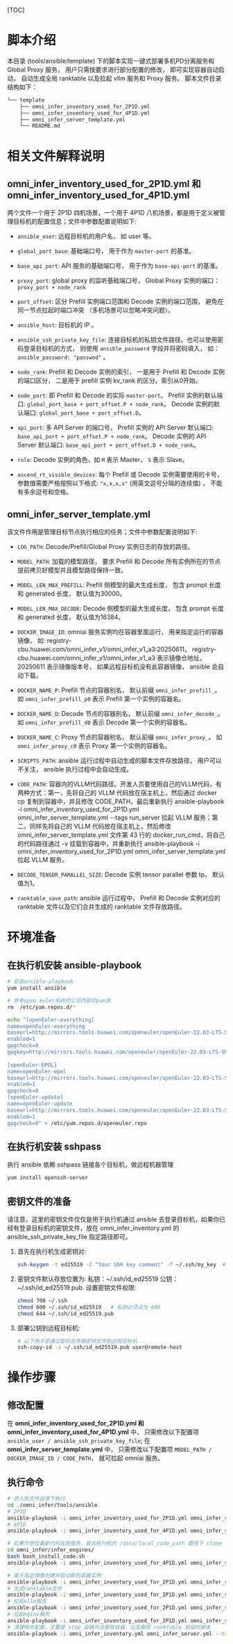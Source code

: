 [TOC]

# 脚本介绍
本目录 (tools/ansible/template) 下的脚本实现一键式部署多机PD分离服务和 Global Proxy 服务， 用户只需按要求进行部分配置的修改， 即可实现容器自动启动， 自动生成全局 ranktable 以及拉起 vllm 服务和 Proxy 服务。
脚本文件目录结构如下：
```bash
└── template
    ├── omni_infer_inventory_used_for_2P1D.yml
    ├── omni_infer_inventory_used_for_4P1D.yml
    ├── omni_infer_server_template.yml
    └── README.md
```

# 相关文件解释说明
## omni_infer_inventory_used_for_2P1D.yml 和 omni_infer_inventory_used_for_4P1D.yml
两个文件一个用于 2P1D 四机场景，一个用于 4P1D 八机场景，都是用于定义被管理目标机的配置信息；文件中参数配置说明如下: 

* `ansible_user`: 远程目标机的用户名， 如 user 等。

* `global_port_base`: 基础端口号， 用于作为 `master-port` 的基准。

* `base_api_port`:  API 服务的基础端口号， 用于作为 `base-api-port` 的基准。

* `proxy_port`: global proxy 的监听基础端口号， Global Proxy 实例的端口： `proxy_port + node_rank`

* `port_offset`: 区分 Prefill 实例端口范围和 Decode 实例的端口范围， 避免在同一节点拉起时端口冲突 （多机场景可以忽略冲突问题）。

* `ansible_host`: 目标机的 IP 。

* `ansible_ssh_private_key_file`: 连接目标机的私钥文件路径。也可以使用密码登录目标机的方式， 则使用 `ansible_password` 字段并将密码填入， 如：`ansible_password: "passwod"` 。

* `node_rank`: Prefill 和 Decode 实例的索引， 一是用于 Prefill 和 Decode 实例的端口区分， 二是用于 prefill 实例 kv_rank 的区分。索引从0开始。

* `node_port`: 即 Prefill 和 Decode 的实际 `master-port`。 
    Prefill 实例的默认端口: `global_port_base + port_offset.P + node_rank`。
    Decode 实例的默认端口: `global_port_base + port_offset.D`。

* `api_port`: 多 API Server 的端口号。
    Prefill 实例的 API Server 默认端口: `base_api_port + port_offset.P + node_rank`。
    Decode 实例的 API Server 默认端口: `base_api_port + port_offset.D + node_rank`。

* `role`: Decode 实例的角色，如 `M` 表示 Master， `S` 表示 Slave。 

* `ascend_rt_visible_devices`: 每个 Prefill 或 Decode 实例需要使用的卡号， 参数值需要严格按照以下格式: `"x,x,x,x"` (用英文逗号分隔的连续值) ， 不能有多余逗号和空格。


## omni_infer_server_template.yml
该文件作用是管理目标节点执行相应的任务；文件中参数配置说明如下: 

* `LOG_PATH`: Decode/Prefill/Global Proxy 实例日志的存放的路径。

* `MODEL_PATH`: 加载的模型路径， 要求 Prefill 和 Decode 所有实例所在的节点提前拷贝好模型并且模型路径保持一致。

* `MODEL_LEN_MAX_PREFILL`: Prefill 侧模型的最大生成长度， 包含 prompt 长度和 generated 长度， 默认值为30000。

* `MODEL_LEN_MAX_DECODE`: Decode 侧模型的最大生成长度， 包含 prompt 长度和 generated 长度， 默认值为16384。

* `DOCKER_IMAGE_ID`: omniai 服务实例均在容器里面运行， 用来指定运行的容器镜像， 如: registry-cbu.huawei.com/omni_infer_v1/omni_infer_v1_a3:20250611， registry-cbu.huawei.com/omni_infer_v1/omni_infer_v1_a3 表示镜像仓地址， 20250611 表示镜像版本号， 如果远程目标机没有此容器镜像， ansible 会自动下载。

* `DOCKER_NAME_P`: Prefill 节点的容器别名， 默认前缀 `omni_infer_prefill_`。 如 `omni_infer_prefill_p0` 表示 Prefill 第一个实例的容器名。

* `DOCKER_NAME_D`: Decode 节点的容器别名， 默认前缀 `omni_infer_decode_`。 如 `omni_infer_prefill_d0` 表示 Decode 第一个实例的容器名。

* `DOCKER_NAME_C`: Proxy 节点的容器别名， 默认前缀 `omni_infer_proxy_`。 如 `omni_infer_proxy_c0` 表示 Proxy 第一个实例的容器名。

* `SCRIPTS_PATH`: ansible 运行过程中自动生成的脚本文件存放路径， 用户可以不关注， ansible 执行过程中会自动生成。

* `CODE_PATH`: 容器内的VLLM代码路径。开发人员要使用自己的VLLM代码，有两种方式：第一，先将自己的 VLLM 代码放在宿主机上，然后通过 docker cp 复制到容器中，并且修改 CODE_PATH，最后重新执行 ansible-playbook -i omni_infer_inventory_used_for_2P1D.yml omni_infer_server_template.yml --tags run_server 拉起 VLLM 服务；第二，同样先将自己的 VLLM 代码放在宿主机上，然后修改 omni_infer_server_template.yml 文件第 43 行的 docker_run_cmd，将自己的代码路径通过 -v 挂载到容器中，并重新执行 ansible-playbook -i omni_infer_inventory_used_for_2P1D.yml omni_infer_server_template.yml 拉起 VLLM 服务。

* `DECODE_TENSOR_PARALLEL_SIZE`: Decode 实例 tensor parallel 参数 tp， 默认值为1。

* `ranktable_save_path`: ansible 运行过程中， Prefill 和 Decode 实例对应的 ranktable 文件以及它们合并生成的 ranktable 文件存放路径。

# 环境准备
## 在执行机安装 ansible-playbook
```bash
# 安装ansible-playbook
yum install ansible

# 参考open euler系统的公司内部的yum源
rm  /etc/yum.repos.d/*

echo "[openEuler-everything]
name=openEuler-everything
baseurl=http://mirrors.tools.huawei.com/openeuler/openEuler-22.03-LTS-SP4/everything/aarch64/
enabled=1
gpgcheck=0
gpgkey=http://mirrors.tools.huawei.com/openeuler/openEuler-22.03-LTS-SP4/everything/aarch64/RPM-GPG-KEY-openEuler
        
[openEuler-EPOL]
name=openEuler-epol
baseurl=http://mirrors.tools.huawei.com/openeuler/openEuler-22.03-LTS-SP4/EPOL/main/aarch64/
enabled=1
gpgcheck=0
[openEuler-update]
name=openEuler-update
baseurl=http://mirrors.tools.huawei.com/openeuler/openEuler-22.03-LTS-SP4/update/aarch64/
enabled=1
gpgcheck=0" > /etc/yum.repos.d/openeuler.repo
```

## 在执行机安装 sshpass
执行 ansible 依赖 sshpass 链接各个目标机，做远程机器管理
```bash
yum install openssh-server
```

## 密钥文件的准备
请注意，这里的密钥文件仅仅是用于执行机通过 ansible 去登录目标机，如果你已经有登录目标机的密钥文件，放在 omni_infer_inventory.yml 的 ansible_ssh_private_key_file 指定路径即可。
1. 首先在执行机生成密钥对:
    ```bash
    ssh-keygen -t ed25519 -C "Your SSH key comment" -f ~/.ssh/my_key  # -t 指定密钥类型（推荐ed25519）， -f 指定文件名
    ```
2. 密钥文件默认存放位置为: 私钥：~/.ssh/id_ed25519 公钥：~/.ssh/id_ed25519.pub. 设置密钥文件权限:
    ```bash
    chmod 700 ~/.ssh
    chmod 600 ~/.ssh/id_ed25519   # 私钥必须设为 600
    chmod 644 ~/.ssh/id_ed25519.pub
    ```
3. 部署公钥到远程目标机:
    ```bash
    # 以下例子是通过密码去传输密钥文件到远程目标机
    ssh-copy-id -i ~/.ssh/id_ed25519.pub user@remote-host
    ```

# 操作步骤

## 修改配置
在 **omni_infer_inventory_used_for_2P1D.yml 和 omni_infer_inventory_used_for_4P1D.yml** 中， 只需修改以下配置项 `ansible_user / ansible_ssh_private_key_file`; 
在 **omni_infer_server_template.yml** 中， 只需修改以下配置项 `MODEL_PATH / DOCKER_IMAGE_ID / CODE_PATH`， 就可拉起 omniai 服务。

## 执行命令
```bash
# 进入到文件目录下执行
cd ./omni_infer/tools/ansible
# 2P1D
ansible-playbook -i omni_infer_inventory_used_for_2P1D.yml omni_infer_server_template.yml --skip-tags sync_code
# 4P1D
ansible-playbook -i omni_infer_inventory_used_for_4P1D.yml omni_infer_server_template.yml --skip-tags sync_code

# 如果你想拉最新代码去跑服务，就去执行机的 /data/local_code_path 路径下 clone 最新代码，然后执行下列命令即可
cd omni_infer/infer_engines/
bash bash_install_code.sh
ansible-playbook -i omni_infer_inventory_used_for_4P1D.yml omni_infer_server_template.yml

# 基于指定镜像创建并启动新的容器实例
ansible-playbook -i omni_infer_inventory_used_for_2P1D.yml omni_infer_server_template.yml --tags run_docker
# 生成ranktable文件
ansible-playbook -i omni_infer_inventory_used_for_2P1D.yml omni_infer_server_template.yml --tags ranktable
# 拉起vllm服务
ansible-playbook -i omni_infer_inventory_used_for_2P1D.yml omni_infer_server_template.yml --tags run_server
# 拉起nginx服务
ansible-playbook -i omni_infer_inventory_used_for_2P1D.yml omni_infer_server_template.yml --tags run_proxy
# 清理残余配置，主要是 stop 容器并且删除容器，以及删除 ranktable 和临时脚本
ansible-playbook -i omni_infer_inventory.yml omni_infer_server.yml --tags clean_up
```